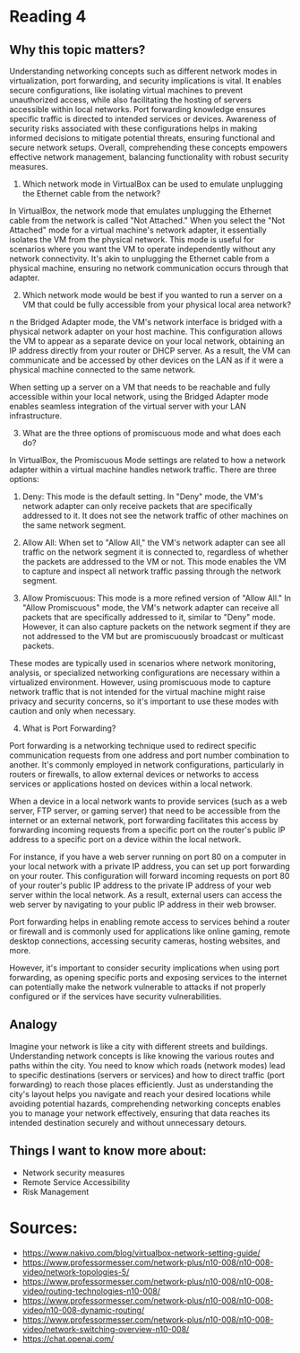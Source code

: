 # Reading 4
## Why this topic matters?

Understanding networking concepts such as different network modes in virtualization, port forwarding, and security implications is vital. It enables secure configurations, like isolating virtual machines to prevent unauthorized access, while also facilitating the hosting of servers accessible within local networks. Port forwarding knowledge ensures specific traffic is directed to intended services or devices. Awareness of security risks associated with these configurations helps in making informed decisions to mitigate potential threats, ensuring functional and secure network setups. Overall, comprehending these concepts empowers effective network management, balancing functionality with robust security measures.

1. Which network mode in VirtualBox can be used to emulate unplugging the Ethernet cable from the network?

In VirtualBox, the network mode that emulates unplugging the Ethernet cable from the network is called "Not Attached." When you select the "Not Attached" mode for a virtual machine's network adapter, it essentially isolates the VM from the physical network. This mode is useful for scenarios where you want the VM to operate independently without any network connectivity. It's akin to unplugging the Ethernet cable from a physical machine, ensuring no network communication occurs through that adapter.

2. Which network mode would be best if you wanted to run a server on a VM that could be fully accessible from your physical local area network?

n the Bridged Adapter mode, the VM's network interface is bridged with a physical network adapter on your host machine. This configuration allows the VM to appear as a separate device on your local network, obtaining an IP address directly from your router or DHCP server. As a result, the VM can communicate and be accessed by other devices on the LAN as if it were a physical machine connected to the same network.

When setting up a server on a VM that needs to be reachable and fully accessible within your local network, using the Bridged Adapter mode enables seamless integration of the virtual server with your LAN infrastructure.

3. What are the three options of promiscuous mode and what does each do?


In VirtualBox, the Promiscuous Mode settings are related to how a network adapter within a virtual machine handles network traffic. There are three options:

1. Deny: This mode is the default setting. In "Deny" mode, the VM's network adapter can only receive packets that are specifically addressed to it. It does not see the network traffic of other machines on the same network segment.

2. Allow All: When set to "Allow All," the VM's network adapter can see all traffic on the network segment it is connected to, regardless of whether the packets are addressed to the VM or not. This mode enables the VM to capture and inspect all network traffic passing through the network segment.

3. Allow Promiscuous: This mode is a more refined version of "Allow All." In "Allow Promiscuous" mode, the VM's network adapter can receive all packets that are specifically addressed to it, similar to "Deny" mode. However, it can also capture packets on the network segment if they are not addressed to the VM but are promiscuously broadcast or multicast packets.

These modes are typically used in scenarios where network monitoring, analysis, or specialized networking configurations are necessary within a virtualized environment. However, using promiscuous mode to capture network traffic that is not intended for the virtual machine might raise privacy and security concerns, so it's important to use these modes with caution and only when necessary.

4. What is Port Forwarding?


Port forwarding is a networking technique used to redirect specific communication requests from one address and port number combination to another. It's commonly employed in network configurations, particularly in routers or firewalls, to allow external devices or networks to access services or applications hosted on devices within a local network.

When a device in a local network wants to provide services (such as a web server, FTP server, or gaming server) that need to be accessible from the internet or an external network, port forwarding facilitates this access by forwarding incoming requests from a specific port on the router's public IP address to a specific port on a device within the local network.

For instance, if you have a web server running on port 80 on a computer in your local network with a private IP address, you can set up port forwarding on your router. This configuration will forward incoming requests on port 80 of your router's public IP address to the private IP address of your web server within the local network. As a result, external users can access the web server by navigating to your public IP address in their web browser.

Port forwarding helps in enabling remote access to services behind a router or firewall and is commonly used for applications like online gaming, remote desktop connections, accessing security cameras, hosting websites, and more.

However, it's important to consider security implications when using port forwarding, as opening specific ports and exposing services to the internet can potentially make the network vulnerable to attacks if not properly configured or if the services have security vulnerabilities.

## Analogy

Imagine your network is like a city with different streets and buildings. Understanding network concepts is like knowing the various routes and paths within the city. You need to know which roads (network modes) lead to specific destinations (servers or services) and how to direct traffic (port forwarding) to reach those places efficiently. Just as understanding the city's layout helps you navigate and reach your desired locations while avoiding potential hazards, comprehending networking concepts enables you to manage your network effectively, ensuring that data reaches its intended destination securely and without unnecessary detours.

## Things I want to know more about:

- Network security measures 
- Remote Service Accessibility 
- Risk Management

# Sources:

- https://www.nakivo.com/blog/virtualbox-network-setting-guide/
- https://www.professormesser.com/network-plus/n10-008/n10-008-video/network-topologies-5/
- https://www.professormesser.com/network-plus/n10-008/n10-008-video/routing-technologies-n10-008/
- https://www.professormesser.com/network-plus/n10-008/n10-008-video/n10-008-dynamic-routing/
- https://www.professormesser.com/network-plus/n10-008/n10-008-video/network-switching-overview-n10-008/
- https://chat.openai.com/ 